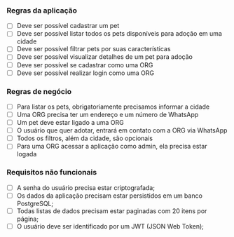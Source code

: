 ### Regras da aplicação

- [  ] Deve ser possível cadastrar um pet
- [  ] Deve ser possível listar todos os pets disponíveis para adoção em uma cidade
- [  ] Deve ser possível filtrar pets por suas características
- [  ] Deve ser possível visualizar detalhes de um pet para adoção
- [  ] Deve ser possível se cadastrar como uma ORG
- [  ] Deve ser possível realizar login como uma ORG

### Regras de negócio

- [  ] Para listar os pets, obrigatoriamente precisamos informar a cidade
- [  ] Uma ORG precisa ter um endereço e um número de WhatsApp
- [  ] Um pet deve estar ligado a uma ORG
- [  ] O usuário que quer adotar, entrará em contato com a ORG via WhatsApp
- [  ] Todos os filtros, além da cidade, são opcionais
- [  ] Para uma ORG acessar a aplicação como admin, ela precisa estar logada

### Requisitos não funcionais

- [  ] A senha do usuário precisa estar criptografada;
- [  ] Os dados da aplicação precisam estar persistidos em um banco PostgreSQL;
- [  ] Todas listas de dados precisam estar paginadas com 20 itens por página;
- [  ] O usuário deve ser identificado por um JWT (JSON Web Token);